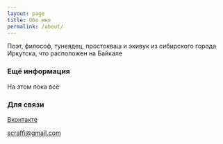 ```yaml
---
layout: page
title: Обо мне
permalink: /about/
---
```


Поэт, философ, тунеядец, простокваш и экивук из сибирского города Иркутска, что расположен на Байкале

### Ещё информация

На этом пока всё

### Для связи
[Вконтакте](vk.com/eleventwelve)

[scraffi@gmail.com](mailto:scraffi@gmail.com)